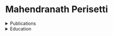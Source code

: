 # Mahendranath Perisetti




<details>
   <summary>Publications</summary>
      1. Cahn-Hilliard 
      2. Navier-Stokes
</details>

<details>
   <summary>Education</summary>
      This is fun. 
</details>
